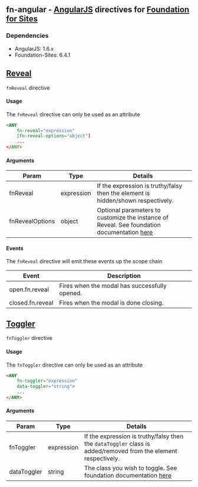 ## fn-angular - [AngularJS](http://angularjs.org/) directives for [Foundation for Sites](http://foundation.zurb.com/sites.html)

### Dependencies
* AngularJS: 1.6.x
* Foundation-Sites: 6.4.1

[Reveal](http://foundation.zurb.com/sites/docs/reveal.html)
------
`fnReveal` directive

#### Usage
The `fnReveal` directive can only be used as an attribute

```html 
<ANY 
    fn-reveal="expression" 
    [fn-reveal-options="object"]
    ...
</ANY>
```

#### Arguments
| Param            | Type       | Details  |
| -------------    |------------| -----    |
| fnReveal         | expression | If the expression is truthy/falsy then the element is hidden/shown respectively. |
| fnRevealOptions  | object     | Optional parameters to customize the instance of Reveal. See foundation documentation [here](http://foundation.zurb.com/sites/docs/reveal.html)|

#### Events
The `fnReveal` directive will emit these events up the scope chain

| Event            | Description   |
| -------          | ------------- |
| open.fn.reveal   | Fires when the modal has successfully opened. |
| closed.fn.reveal | Fires when the modal is done closing. |


[Toggler](http://foundation.zurb.com/sites/docs/toggler.html)
------
`fnToggler` directive

#### Usage
The `fnToggler` directive can only be used as an attribute

```html 
<ANY 
    fn-toggler="expression" 
    data-toggler="string">
    ...
</ANY>
```

#### Arguments
| Param        | Type       | Details  |
| -------------|------------| -----    |
| fnToggler    | expression | If the expression is truthy/falsy then the `dataToggler` class is added/removed from the element respectively. |
| dataToggler  | string     | The class you wish to toggle. See foundation documentation [here](http://foundation.zurb.com/sites/docs/toggler.html)|